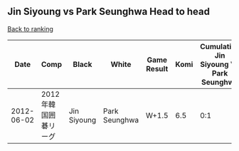 ## Jin Siyoung vs Park Seunghwa Head to head

[Back to ranking](../../index.md)




| **Date** | **Comp** | **Black** | **White** | **Game Result** | **Komi** | **Cumulative Jin Siyoung Vs Park Seunghwa** | **Jin Siyoung Streak** | **Park Seunghwa Streak** | 
| --- | --- | --- | --- | --- | --- | --- | --- | --- |
| 2012-06-02 | 2012年韓国囲碁リーグ | Jin Siyoung | Park Seunghwa | W+1.5 | 6.5 | 0:1 | 0 | 1 |





